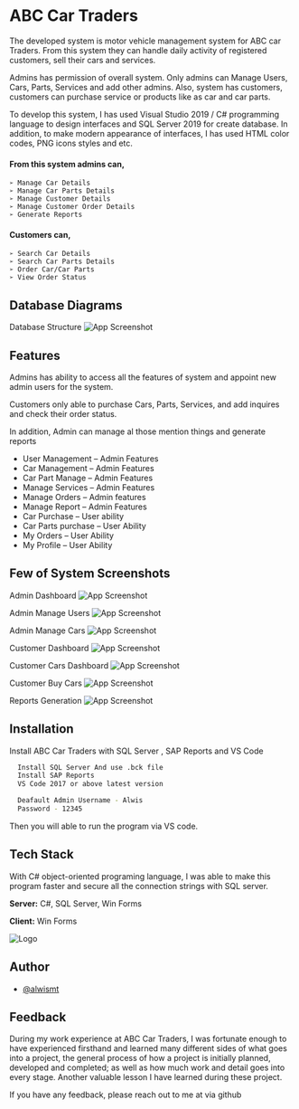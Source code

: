 
# ABC Car Traders

The developed system is motor vehicle management system for ABC car Traders. From this system they can handle daily activity of registered customers, sell their cars and services. 

Admins has permission of overall system. Only admins can Manage Users, Cars, Parts, Services and add other admins. Also, system has customers, customers can purchase service or products like as car and car parts.

To develop this system, I has used Visual Studio 2019 / C# programming language to design interfaces and SQL Server 2019 for create database. In addition, to make modern appearance of interfaces, I has used HTML color codes, PNG icons styles and etc.


#### From this system admins can,

    ➢ Manage Car Details
    ➢ Manage Car Parts Details
    ➢ Manage Customer Details
    ➢ Manage Customer Order Details
    ➢ Generate Reports

#### Customers can,
    ➢ Search Car Details
    ➢ Search Car Parts Details
    ➢ Order Car/Car Parts
    ➢ View Order Status


## Database Diagrams

Database Structure
![App Screenshot](https://raw.githubusercontent.com/alwismt/ABC-Car-Traders/main/Assets/data%20diagram.png)





## Features
Admins has ability to access all the features of system and appoint new admin users for the system.

Customers only able to purchase Cars, Parts, Services, and add inquires and check their order
status. 

In addition, Admin can manage al those mention things and generate reports

- User Management – Admin Features
- Car Management – Admin Features
- Car Part Manage – Admin Features
- Manage Services – Admin Features
- Manage Orders – Admin features
- Manage Report – Admin Features
- Car Purchase – User ability
- Car Parts purchase – User Ability
- My Orders – User Ability
- My Profile – User Ability


## Few of System Screenshots

Admin Dashboard
![App Screenshot](https://raw.githubusercontent.com/alwismt/ABC-Car-Traders/main/Assets/AdminDashboard.png)


Admin Manage Users
![App Screenshot](https://raw.githubusercontent.com/alwismt/ABC-Car-Traders/main/Assets/AdminManageUser.png)


Admin Manage Cars
![App Screenshot](https://raw.githubusercontent.com/alwismt/ABC-Car-Traders/main/Assets/AdminManageCar.png)

Customer Dashboard
![App Screenshot](https://raw.githubusercontent.com/alwismt/ABC-Car-Traders/main/Assets/UserDashboard.png)


Customer Cars Dashboard
![App Screenshot](https://raw.githubusercontent.com/alwismt/ABC-Car-Traders/main/Assets/UserCarPurchase.png)


Customer Buy Cars
![App Screenshot](https://raw.githubusercontent.com/alwismt/ABC-Car-Traders/main/Assets/UserBuyCar.png)


Reports Generation
![App Screenshot](https://raw.githubusercontent.com/alwismt/ABC-Car-Traders/main/Assets/reports.png)





## Installation

Install ABC Car Traders with SQL Server , SAP Reports and VS Code

```bash
  Install SQL Server And use .bck file
  Install SAP Reports
  VS Code 2017 or above latest version

  Deafault Admin Username - Alwis
  Password - 12345
```

Then you will able to run the program via VS code.   
## Tech Stack

With C# object-oriented programing language, I was able to make this program faster and secure
all the connection strings with SQL server.

**Server:** C#, SQL Server, Win Forms

**Client:** Win Forms


![Logo](https://raw.githubusercontent.com/alwismt/ABC-Car-Traders/main/Assets/logo1.png)




## Author

- [@alwismt](https://github.com/alwismt)


## Feedback

During my work experience at ABC Car Traders, I was fortunate enough to have experienced firsthand and learned many different sides of what goes into a project, the general process of how a project is initially planned, developed and completed; as well as how much work and detail goes into every stage. Another valuable lesson I have learned during these project. 

If you have any feedback, please reach out to me at via github

